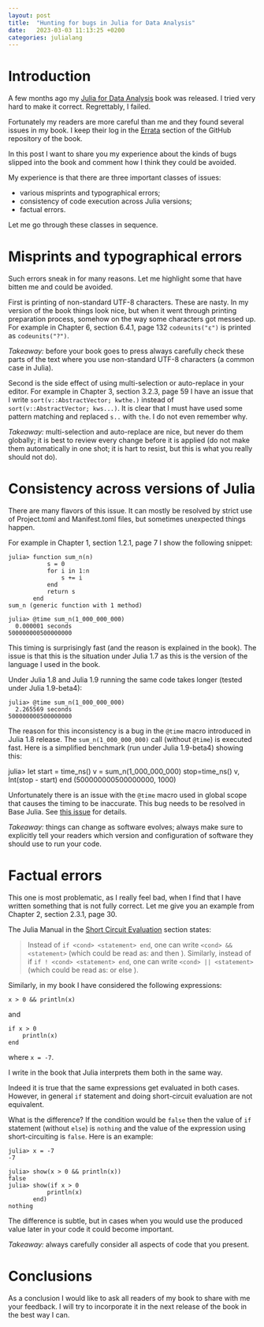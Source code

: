 ```yaml
---
layout: post
title:  "Hunting for bugs in Julia for Data Analysis"
date:   2023-03-03 11:13:25 +0200
categories: julialang
---
```


# Introduction

A few months ago my [Julia for Data Analysis][book] book was released.
I tried very hard to make it correct. Regrettably, I failed.

Fortunately my readers are more careful than me and they found several issues
in my book. I keep their log in the [Errata][git] section of the GitHub
repository of the book.

In this post I want to share you my experience about the kinds of bugs
slipped into the book and comment how I think they could be avoided.

My experience is that there are three important classes of issues:

* various misprints and typographical errors;
* consistency of code execution across Julia versions;
* factual errors.

Let me go through these classes in sequence.

# Misprints and typographical errors

Such errors sneak in for many reasons. Let me highlight some that have bitten
me and could be avoided.

First is printing of non-standard UTF-8 characters. These are nasty. In my
version of the book things look nice, but when it went through printing
preparation process, somehow on the way some characters got messed up.
For example in Chapter 6, section 6.4.1, page 132
`codeunits("ε")` is printed as `codeunits("?")`.

*Takeaway:* before your book goes to press always carefully check these parts of
the text where you use non-standard UTF-8 characters (a common case in Julia).

Second is the side effect of using multi-selection or auto-replace in your
editor. For example in Chapter 3, section 3.2.3, page 59 I have
an issue that I write `sort(v::AbstractVector; kwthe.)` instead of
`sort(v::AbstractVector; kws...)`. It is clear that I must have used some
pattern matching and replaced `s..` with `the`. I do not even remember why.

*Takeaway:* multi-selection and auto-replace are nice, but never do them
globally; it is best to review every change before it is applied (do not make
them automatically in one shot; it is hart to resist, but this is what you
really should not do).

# Consistency across versions of Julia

There are many flavors of this issue. It can mostly be resolved by strict use
of Project.toml and Manifest.toml files, but sometimes unexpected things happen.

For example in Chapter 1, section 1.2.1, page 7 I show the following snippet:

```
julia> function sum_n(n)
           s = 0
           for i in 1:n
               s += i
           end
           return s
       end
sum_n (generic function with 1 method)

julia> @time sum_n(1_000_000_000)
  0.000001 seconds
500000000500000000
```

This timing is surprisingly fast (and the reason is explained in the book).
The issue is that this is the situation under Julia 1.7 as this is the version
of the language I used in the book.

Under Julia 1.8 and Julia 1.9 running the same code takes longer
(tested under Julia 1.9-beta4):

```
julia> @time sum_n(1_000_000_000)
  2.265569 seconds
500000000500000000
```

The reason for this inconsistency is a bug in the `@time` macro introduced in
Julia 1.8 release. The `sum_n(1_000_000_000)` call (without `@time`) is executed
fast. Here is a simplified benchmark (run under Julia 1.9-beta4) showing this:

julia> let
           start = time_ns()
           v = sum_n(1_000_000_000)
           stop=time_ns()
           v, Int(stop - start)
       end
(500000000500000000, 1000)

Unfortunately there is an issue with the `@time` macro used in global scope
that causes the timing to be inaccurate. This bug needs to be resolved in
Base Julia. See [this issue][issue] for details.

*Takeaway:* things can change as software evolves; always make sure to
explicitly tell your readers which version and configuration of software they
should use to run your code.

# Factual errors

This one is most problematic, as I really feel bad, when I find that I have
written something that is not fully correct. Let me give you an example
from Chapter 2, section 2.3.1, page 30.

The Julia Manual in the [Short Circuit Evaluation][man] section states:

> Instead of `if <cond> <statement> end`, one can write `<cond> && <statement>`
> (which could be read as: <cond> and then <statement>).
> Similarly, instead of if `if ! <cond> <statement> end`, one can write
> `<cond> || <statement>` (which could be read as: <cond> or else <statement>).

Similarly, in my book I have considered the following expressions:

```
x > 0 && println(x)
```

and

```
if x > 0
    println(x)
end
```

where `x = -7`.

I write in the book that Julia interprets them both in the same way.

Indeed it is true that the same expressions get evaluated in both cases.
However, in general `if` statement and doing short-circuit evaluation are
not equivalent.

What is the difference? If the condition would be `false` then the value of `if`
statement (without `else`) is `nothing` and the value of the expression using
short-circuiting is `false`. Here is an example:

```
julia> x = -7
-7

julia> show(x > 0 && println(x))
false
julia> show(if x > 0
           println(x)
       end)
nothing
```

The difference is subtle, but in cases when you would use the produced
value later in your code it could become important.

*Takeaway:* always carefully consider all aspects of code that you present.

# Conclusions

As a conclusion I would like to ask all readers of my book to share with me
your feedback. I will try to incorporate it in the next release of the book
in the best way I can.

[book]: https://www.manning.com/books/julia-for-data-analysis
[git]: https://github.com/bkamins/JuliaForDataAnalysis#errata
[man]: https://docs.julialang.org/en/v1/manual/control-flow/#Short-Circuit-Evaluation
[issue]: https://github.com/JuliaLang/julia/issues/47561
